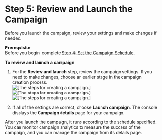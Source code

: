 # Step 5: Review and Launch the Campaign<a name="campaigns-review"></a>

Before you launch the campaign, review your settings and make changes if needed\.

**Prerequisite**  
Before you begin, complete [Step 4: Set the Campaign Schedule](campaigns-schedule.md)\.

**To review and launch a campaign**

1. For the **Review and launch** step, review the campaign settings\. If you need to make changes, choose an earlier stage in the campaign creation process\.  
![\[The steps for creating a campaign.\]](http://docs.aws.amazon.com/pinpoint/latest/userguide/images/campaigns_navigation.png)![\[The steps for creating a campaign.\]](http://docs.aws.amazon.com/pinpoint/latest/userguide/)![\[The steps for creating a campaign.\]](http://docs.aws.amazon.com/pinpoint/latest/userguide/)

1. If all of the settings are correct, choose **Launch campaign**\. The console displays the **Campaign details** page for your campaign\.

After you launch the campaign, it runs according to the schedule specified\. You can monitor campaign analytics to measure the success of the campaign, and you can manage the campaign from its details page\.